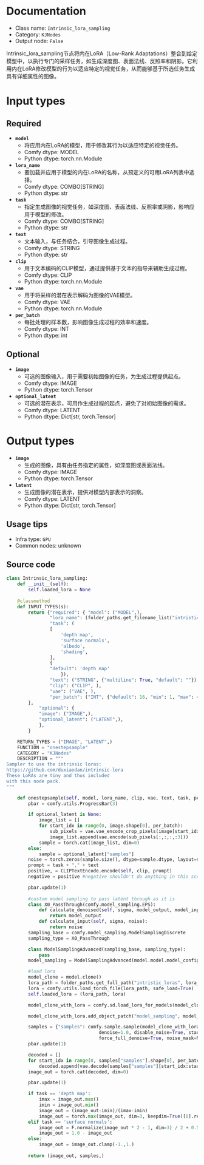 
# Documentation
- Class name: `Intrinsic_lora_sampling`
- Category: `KJNodes`
- Output node: `False`

Intrinsic_lora_sampling节点将内在LoRA（Low-Rank Adaptations）整合到给定模型中，以执行专门的采样任务，如生成深度图、表面法线、反照率和阴影。它利用内在LoRA修改模型的行为以适应特定的视觉任务，从而能够基于所选任务生成具有详细属性的图像。

# Input types
## Required
- **`model`**
    - 将应用内在LoRA的模型，用于修改其行为以适应特定的视觉任务。
    - Comfy dtype: MODEL
    - Python dtype: torch.nn.Module
- **`lora_name`**
    - 要加载并应用于模型的内在LoRA的名称，从预定义的可用LoRA列表中选择。
    - Comfy dtype: COMBO[STRING]
    - Python dtype: str
- **`task`**
    - 指定生成图像的视觉任务，如深度图、表面法线、反照率或阴影，影响应用于模型的修改。
    - Comfy dtype: COMBO[STRING]
    - Python dtype: str
- **`text`**
    - 文本输入，与任务结合，引导图像生成过程。
    - Comfy dtype: STRING
    - Python dtype: str
- **`clip`**
    - 用于文本编码的CLIP模型，通过提供基于文本的指导来辅助生成过程。
    - Comfy dtype: CLIP
    - Python dtype: torch.nn.Module
- **`vae`**
    - 用于将采样的潜在表示解码为图像的VAE模型。
    - Comfy dtype: VAE
    - Python dtype: torch.nn.Module
- **`per_batch`**
    - 每批处理的样本数，影响图像生成过程的效率和速度。
    - Comfy dtype: INT
    - Python dtype: int
## Optional
- **`image`**
    - 可选的图像输入，用于需要初始图像的任务，为生成过程提供起点。
    - Comfy dtype: IMAGE
    - Python dtype: torch.Tensor
- **`optional_latent`**
    - 可选的潜在表示，可用作生成过程的起点，避免了对初始图像的需求。
    - Comfy dtype: LATENT
    - Python dtype: Dict[str, torch.Tensor]

# Output types
- **`image`**
    - 生成的图像，具有由任务指定的属性，如深度图或表面法线。
    - Comfy dtype: IMAGE
    - Python dtype: torch.Tensor
- **`latent`**
    - 生成图像的潜在表示，提供对模型内部表示的洞察。
    - Comfy dtype: LATENT
    - Python dtype: Dict[str, torch.Tensor]


## Usage tips
- Infra type: `GPU`
- Common nodes: unknown


## Source code
```python
class Intrinsic_lora_sampling:
    def __init__(self):
        self.loaded_lora = None
        
    @classmethod
    def INPUT_TYPES(s):
        return {"required": { "model": ("MODEL",),
                "lora_name": (folder_paths.get_filename_list("intristic_loras"), ),
                "task": (
                [   
                    'depth map',
                    'surface normals',
                    'albedo',
                    'shading',
                ],
                {
                "default": 'depth map'
                    }),
                "text": ("STRING", {"multiline": True, "default": ""}),
                "clip": ("CLIP", ),
                "vae": ("VAE", ),
                "per_batch": ("INT", {"default": 16, "min": 1, "max": 4096, "step": 1}),
        },
            "optional": {
            "image": ("IMAGE",),
            "optional_latent": ("LATENT",),
            },
        }

    RETURN_TYPES = ("IMAGE", "LATENT",)
    FUNCTION = "onestepsample"
    CATEGORY = "KJNodes"
    DESCRIPTION = """
Sampler to use the intrinsic loras:  
https://github.com/duxiaodan/intrinsic-lora  
These LoRAs are tiny and thus included  
with this node pack.
"""

    def onestepsample(self, model, lora_name, clip, vae, text, task, per_batch, image=None, optional_latent=None):
        pbar = comfy.utils.ProgressBar(3)

        if optional_latent is None:
            image_list = []
            for start_idx in range(0, image.shape[0], per_batch):
                sub_pixels = vae.vae_encode_crop_pixels(image[start_idx:start_idx+per_batch])
                image_list.append(vae.encode(sub_pixels[:,:,:,:3]))
            sample = torch.cat(image_list, dim=0)
        else:
            sample = optional_latent["samples"]
        noise = torch.zeros(sample.size(), dtype=sample.dtype, layout=sample.layout, device="cpu")
        prompt = task + "," + text
        positive, = CLIPTextEncode.encode(self, clip, prompt)
        negative = positive #negative shouldn't do anything in this scenario

        pbar.update(1)
     
        #custom model sampling to pass latent through as it is
        class X0_PassThrough(comfy.model_sampling.EPS):
            def calculate_denoised(self, sigma, model_output, model_input):
                return model_output
            def calculate_input(self, sigma, noise):
                return noise
        sampling_base = comfy.model_sampling.ModelSamplingDiscrete
        sampling_type = X0_PassThrough

        class ModelSamplingAdvanced(sampling_base, sampling_type):
            pass
        model_sampling = ModelSamplingAdvanced(model.model.model_config)

        #load lora
        model_clone = model.clone()
        lora_path = folder_paths.get_full_path("intristic_loras", lora_name)        
        lora = comfy.utils.load_torch_file(lora_path, safe_load=True)
        self.loaded_lora = (lora_path, lora)

        model_clone_with_lora = comfy.sd.load_lora_for_models(model_clone, None, lora, 1.0, 0)[0]

        model_clone_with_lora.add_object_patch("model_sampling", model_sampling)

        samples = {"samples": comfy.sample.sample(model_clone_with_lora, noise, 1, 1.0, "euler", "simple", positive, negative, sample,
                                  denoise=1.0, disable_noise=True, start_step=0, last_step=1,
                                  force_full_denoise=True, noise_mask=None, callback=None, disable_pbar=True, seed=None)}
        pbar.update(1)

        decoded = []
        for start_idx in range(0, samples["samples"].shape[0], per_batch):
            decoded.append(vae.decode(samples["samples"][start_idx:start_idx+per_batch]))
        image_out = torch.cat(decoded, dim=0)

        pbar.update(1)

        if task == 'depth map':
            imax = image_out.max()
            imin = image_out.min()
            image_out = (image_out-imin)/(imax-imin)
            image_out = torch.max(image_out, dim=3, keepdim=True)[0].repeat(1, 1, 1, 3)
        elif task == 'surface normals':
            image_out = F.normalize(image_out * 2 - 1, dim=3) / 2 + 0.5
            image_out = 1.0 - image_out
        else:
            image_out = image_out.clamp(-1.,1.)
            
        return (image_out, samples,)

```
